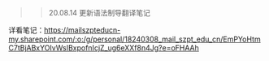 >> 20.08.14 更新语法制导翻译笔记

详看笔记：https://mailszpteducn-my.sharepoint.com/:o:/g/personal/18240308_mail_szpt_edu_cn/EmPYoHtmC7tBjABxYOIvWsIBxpofnIcjZ_ug6eXXf8n4Jg?e=oFHAAh